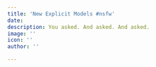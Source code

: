 ```yaml
---
title: 'New Explicit Models #nsfw'
date: 
description: You asked. And asked. And asked.
image: ''
icon: ''
author: ''

---
```

